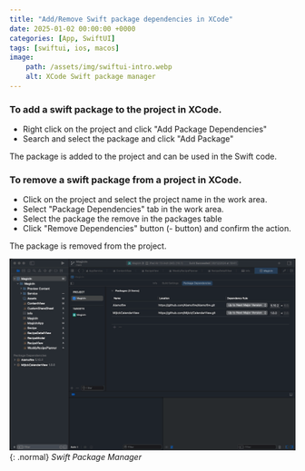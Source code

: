 ```yaml
---
title: "Add/Remove Swift package dependencies in XCode"
date: 2025-01-02 00:00:00 +0000
categories: [App, SwiftUI]
tags: [swiftui, ios, macos]
image: 
    path: /assets/img/swiftui-intro.webp
    alt: XCode Swift package manager
---
```


### To add a swift package to the project in XCode.
- Right click on the project and click "Add Package Dependencies"
- Search and select the package and click "Add Package"

The package is added to the project and can be used in the Swift code.

### To remove a swift package from a project in XCode.
- Click on the project and select the project name in the work area.
- Select "Package Dependencies" tab in the work area.
- Select the package the remove in the packages table
- Click "Remove Dependencies" button (- button) and confirm the action.

The package is removed from the project.

![Swift Package Manager](/assets/img/swift-package-manage.gif){: .normal}
_Swift Package Manager_
